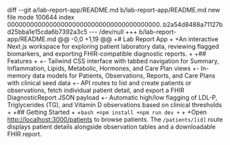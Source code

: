 diff --git a/lab-report-app/README.md b/lab-report-app/README.md
new file mode 100644
index 0000000000000000000000000000000000000000..b2a54d8488a71127bd25bba1e15cda6b7392a3c5
--- /dev/null
+++ b/lab-report-app/README.md
@@ -0,0 +1,19 @@
+# Lab Report App
+
+An interactive Next.js workspace for exploring patient laboratory data, reviewing flagged biomarkers, and exporting FHIR-compatible diagnostic reports.
+
+## Features
+
+- Tailwind CSS interface with tabbed navigation for Summary, Inflammation, Lipids, Metabolic, Hormones, and Care Plan views
+- In-memory data models for Patients, Observations, Reports, and Care Plans with clinical seed data
+- API routes to list and create patients or observations, fetch individual patient detail, and export a FHIR DiagnosticReport JSON payload
+- Automatic high/low flagging of LDL-P, Triglycerides (TG), and Vitamin D observations based on clinical thresholds
+
+## Getting Started
+
+```bash
+npm install
+npm run dev
+```
+
+Open [http://localhost:3000/patients](http://localhost:3000/patients) to browse patients. The `/patients/[id]` route displays patient details alongside observation tables and a downloadable FHIR report.
